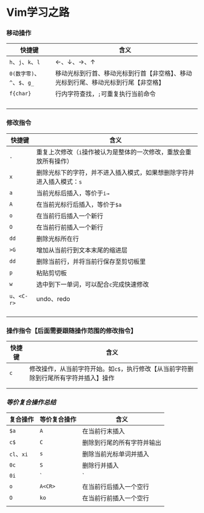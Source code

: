 # Vim学习之路



### 移动操作

| 快捷键                      | 含义                                                         |
| --------------------------- | ------------------------------------------------------------ |
| `h`、`j`、`k`、`l`          | ←、↓、→、↑                                                   |
| `0(数字零)`、`^`、`$`、`g_` | 移动光标到行首、移动光标到行首【非空格】、移动光标到行尾、移动光标到行尾【非空格】 |
| `f{char}`                   | 行内字符查找，`;`可重复执行当前命令                          |
|                             |                                                              |
|                             |                                                              |
|                             |                                                              |
|                             |                                                              |



### 修改指令

| 快捷键       | 含义                                                         |
| ------------ | ------------------------------------------------------------ |
| `.`          | 重复上次修改（`i`操作被认为是整体的一次修改，重放会重放所有操作） |
| `x`          | 删除光标下的字符，并不进入插入模式，如果想删除字符并进入插入模式：`s` |
| `a`          | 当前光标后插入，等价于`i→`                                   |
| `A`          | 在当前光标行后插入，等价于`$a`                               |
| `o`          | 在当前行后插入一个新行                                       |
| `O`          | 在当前行前插入一个新行                                       |
| `dd`         | 删除光标所在行                                               |
| `>G`         | 增加从当前行到文本末尾的缩进层                               |
| `dd`         | 删除当前行，并将当前行保存至剪切板里                         |
| `p`          | 粘贴剪切板                                                   |
| `w`          | 选中到下一单词，可以配合`c`完成快速修改                      |
| `u`、`<C-r>` | undo、redo                                                   |
|              |                                                              |
|              |                                                              |
|              |                                                              |
|              |                                                              |



### 操作指令【后面需要跟随操作范围的修改指令】

| 快捷键 | 含义                                                         |
| ------ | ------------------------------------------------------------ |
| `c`    | 修改操作，从当前字符开始。如`c$`，执行修改【从当前字符删除到行尾所有字符并插入】操作 |
|        |                                                              |
|        |                                                              |



### *等价复合操作总结*

| 复合操作   | 等价复合操作 | 含义                       |
| ---------- | ------------ | -------------------------- |
| `$a`       | `A`          | 在当前行末插入             |
| `c$`       | `C`          | 删除到行尾的所有字符并输出 |
| `cl`、`xi` | `s`          | 删除当前光标单词并插入     |
| `0c`       | `S`          | 删除行并插入               |
| `0i`       | `|`          | 在行首插入                 |
| `o`        | `A<CR>`      | 在当前行后插入一个空行     |
| `O`        | `ko`         | 在当前行前插入一个空行     |
|            |              |                            |

